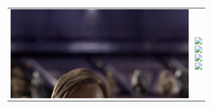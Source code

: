 <table align="center">
  <tr>
    <td> <img src="./images/hello.gif"> </td>
    <td> 
      <img src="http://estruyf-github.azurewebsites.net/api/VisitorHit?user=vorava&repo=vorava-visitors-badge&countColorcountColor&color=26c6da"> 
       <br>
      <a href="https://www.github.com/vorava/ossd" target="_blank">
        <img src="https://img.shields.io/badge/Python-3776AB?style=for-the-badge&logo=python&logoColor=white">
      </a>
      <br>
      <a href="https://steamcommunity.com/id/xafun" target="_blank">
        <img src="https://img.shields.io/badge/Steam-000000?style=for-the-badge&logo=steam&logoColor=white">
      </a>
      <br>
      <a href="https://steamcommunity.com/id/xafun" target="_blank">
        <img src="https://img.shields.io/badge/Windows-0078D6?style=for-the-badge&logo=windows&logoColor=white">
      </a>
    </td>
  </tr>
</table>

<!--
**vorava/vorava** is a ✨ _special_ ✨ repository because its `README.md` (this file) appears on your GitHub profile.

Here are some ideas to get you started:

- 🔭 I’m currently working on ...
- 🌱 I’m currently learning ...
- 👯 I’m looking to collaborate on ...
- 🤔 I’m looking for help with ...
- 💬 Ask me about ...
- 📫 How to reach me: ...
- 😄 Pronouns: ...
- ⚡ Fun fact: ...
-->
